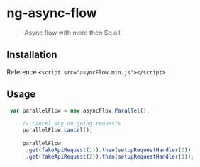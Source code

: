 # ng-async-flow

> Async flow with more then $q.all 

## Installation
Reference `<script src="asyncFlow.min.js"></script>`

## Usage

```javascript
 var parallelFlow = new asyncFlow.Parallel();
 
     // cancel any on going requests 
     parallelFlow.cancel();
     
     parallelFlow
      .get(fakeApiRequest(1)).then(setupRequestHandler(0))
      .get(fakeApiRequest(2)).then(setupRequestHandler(1));
```